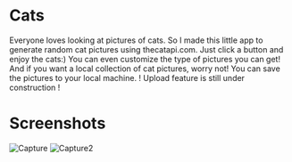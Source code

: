 # Cats
Everyone loves looking at pictures of cats. So I made this little app to generate random cat pictures using thecatapi.com. Just click a button and enjoy the cats:)
You can even customize the type of pictures you can get! And if you want a local collection of cat pictures, worry not! You can save the pictures to your local machine.
! Upload feature is still under construction !

# Screenshots 
![Capture](https://user-images.githubusercontent.com/98752239/155301482-e4d1a908-f02b-49ec-a0e0-9548089e4555.PNG)
![Capture2](https://user-images.githubusercontent.com/98752239/155301585-1b9c040c-3001-4da8-ba6d-85d4f106561a.PNG)
